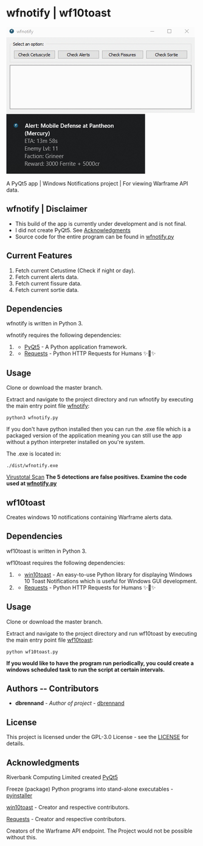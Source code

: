 # wfnotify | wf10toast
![wfnotify](example.gif) ![wf10toast](example.png)

A PyQt5 app | Windows Notifications project | For viewing Warframe API data. 

## wfnotify | Disclaimer
* This build of the app is currently under development and is not final.
* I did not create PyQt5. See [Acknowledgments](#acknowledgments)
* Source code for the entire program can be found in [wfnotify.py](wfnotify.py)

## Current Features
  1. Fetch current Cetustime (Check if night or day).
  2. Fetch current alerts data.
  3. Fetch current fissure data.
  4. Fetch current sortie data.

## Dependencies
wfnotify is written in Python 3.

wfnotify requires the following dependencies:
  1. * [PyQt5](https://riverbankcomputing.com/software/pyqt/download5) - A Python application framework.
  2. * [Requests](https://github.com/requests/requests/) - Python HTTP Requests for Humans ✨🍰✨

## Usage
Clone or download the master branch.

Extract and navigate to the project directory and run wfnotify by executing the main entry point file [wfnotify](wfnotify.py):
  ```
  python3 wfnotify.py
  ```

If you don't have python installed then you can run the .exe file which is a packaged version of the application
meaning you can still use the app without a python interpreter installed on you're system.

The .exe is located in:
  ```
  ./dist/wfnotify.exe
  ```

[Virustotal Scan](https://www.virustotal.com/#/file/9012e8806c3f9175b1566fe1fa41af38136d7c3a0b03a9efdf7a0edddf02321a/detection)
**The 5 detections are false positives. Examine the code used at [wfnotify.py](wfnotify.py)**

## wf10toast

Creates windows 10 notifications containing Warframe alerts data.

## Dependencies
wf10toast is written in Python 3.

wf10toast requires the following dependencies:
  1. * [win10toast](https://github.com/jithurjacob/Windows-10-Toast-Notifications) - An easy-to-use Python library for displaying Windows 10 Toast Notifications which is useful for Windows GUI development.
  2. * [Requests](https://github.com/requests/requests/) - Python HTTP Requests for Humans ✨🍰✨

## Usage
Clone or download the master branch.

Extract and navigate to the project directory and run wf10toast by executing the main entry point file [wf10toast](wf10toast.py):
  ```
  python wf10toast.py
  ```

**If you would like to have the program run periodically, you could create a windows scheduled task to run the script at certain intervals.**

## Authors -- Contributors

* **dbrennand** - *Author of project* - [dbrennand](https://github.com/dbrennand)

## License

This project is licensed under the GPL-3.0 License - see the [LICENSE](LICENSE) for details.

## Acknowledgments
Riverbank Computing Limited created [PyQt5](https://riverbankcomputing.com/software/pyqt/download5)

Freeze (package) Python programs into stand-alone executables - [pyinstaller](http://www.pyinstaller.org)

[win10toast](https://github.com/jithurjacob/Windows-10-Toast-Notifications) - Creator and respective contributors.

[Requests](https://github.com/requests/requests/) - Creator and respective contributors.

Creators of the Warframe API endpoint. The Project would not be possible without this.

